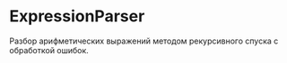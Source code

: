 # ExpressionParser
Разбор арифметических выражений методом рекурсивного спуска с обработкой ошибок.
